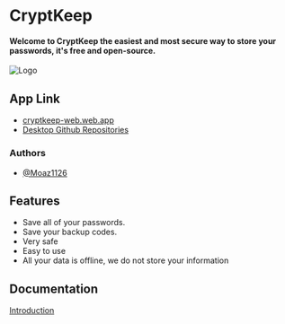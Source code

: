 
# CryptKeep
#### Welcome to CryptKeep the easiest and most secure way to store your passwords, it's free and open-source.


![Logo](https://cryptkeep-web.web.app/img/cover.png)


## App Link

- [cryptkeep-web.web.app](https://cryptkeep-web.web.app/)
- [Desktop Github Repositories](https://github.com/moaz1126/CryptKeep_Desktop/)


### Authors

- [@Moaz1126](https://about-moaz1126.web.app)


## Features

- Save all of your passwords.
- Save your backup codes.
- Very safe
- Easy to use
- All your data is offline, we do not store your information


## Documentation

[Introduction](https://cryptkeep-web.web.app/Other/introduction.html)

